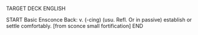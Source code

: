 TARGET DECK
ENGLISH

START
Basic
Ensconce
Back: v. (-cing) (usu. Refl. Or in passive) establish or settle comfortably. [from sconce small fortification]
END
